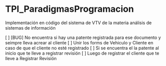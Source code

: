 # TPI_ParadigmasProgramacion
 Implementación en código del sistema de VTV de la materia análisis de sistemas de información


[ ] [BUG] No encuentra si hay una patente registrada para ese documento y seimpre lleva  acrear al cliente
[ ] Unir los forms de Vehiculo y Cliente en caso de que el cliente no esté registrado
[ ] Si se encuentra el la patente al inicio que te lleve a registrar revisión
[ ] Luego de registrar el cliente que te lleve a Registrar Revisión